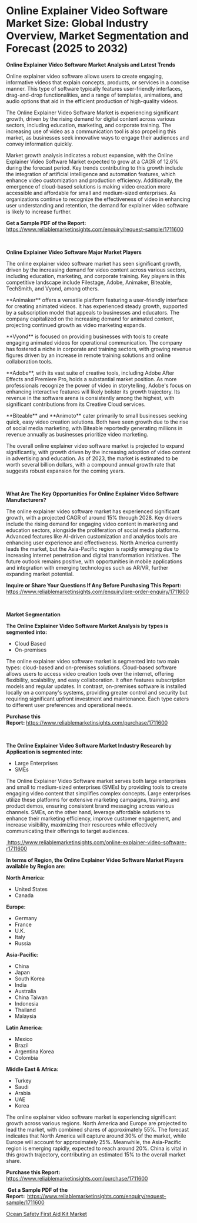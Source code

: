 <p><h1>Online Explainer Video Software Market Size: Global Industry Overview, Market Segmentation and Forecast (2025 to 2032)</h1></p><p><strong>Online Explainer Video Software Market Analysis and Latest Trends</strong></p>
<p><p>Online explainer video software allows users to create engaging, informative videos that explain concepts, products, or services in a concise manner. This type of software typically features user-friendly interfaces, drag-and-drop functionalities, and a range of templates, animations, and audio options that aid in the efficient production of high-quality videos.</p><p>The Online Explainer Video Software Market is experiencing significant growth, driven by the rising demand for digital content across various sectors, including education, marketing, and corporate training. The increasing use of video as a communication tool is also propelling this market, as businesses seek innovative ways to engage their audiences and convey information quickly. </p><p>Market growth analysis indicates a robust expansion, with the Online Explainer Video Software Market expected to grow at a CAGR of 12.6% during the forecast period. Key trends contributing to this growth include the integration of artificial intelligence and automation features, which enhance video customization and production efficiency. Additionally, the emergence of cloud-based solutions is making video creation more accessible and affordable for small and medium-sized enterprises. As organizations continue to recognize the effectiveness of video in enhancing user understanding and retention, the demand for explainer video software is likely to increase further.</p></p>
<p><strong>Get a Sample PDF of the Report:&nbsp;</strong> <a href="https://www.reliablemarketinsights.com/enquiry/request-sample/1711600?utm_campaign=3036&utm_medium=2&utm_source=Github&utm_content=ia&utm_term=27032025&utm_id=online-explainer-video-software">https://www.reliablemarketinsights.com/enquiry/request-sample/1711600</a></p>
<p>&nbsp;</p>
<p><strong>Online Explainer Video Software Major Market Players</strong></p>
<p><p>The online explainer video software market has seen significant growth, driven by the increasing demand for video content across various sectors, including education, marketing, and corporate training. Key players in this competitive landscape include Filestage, Adobe, Animaker, Biteable, TechSmith, and Vyond, among others.</p><p>**Animaker** offers a versatile platform featuring a user-friendly interface for creating animated videos. It has experienced steady growth, supported by a subscription model that appeals to businesses and educators. The company capitalized on the increasing demand for animated content, projecting continued growth as video marketing expands.</p><p>**Vyond** is focused on providing businesses with tools to create engaging animated videos for operational communication. The company has fostered a niche in corporate and training sectors, with growing revenue figures driven by an increase in remote training solutions and online collaboration tools.</p><p>**Adobe**, with its vast suite of creative tools, including Adobe After Effects and Premiere Pro, holds a substantial market position. As more professionals recognize the power of video in storytelling, Adobe's focus on enhancing interactive features will likely bolster its growth trajectory. Its revenue in the software arena is consistently among the highest, with significant contributions from its Creative Cloud services.</p><p>**Biteable** and **Animoto** cater primarily to small businesses seeking quick, easy video creation solutions. Both have seen growth due to the rise of social media marketing, with Biteable reportedly generating millions in revenue annually as businesses prioritize video marketing.</p><p>The overall online explainer video software market is projected to expand significantly, with growth driven by the increasing adoption of video content in advertising and education. As of 2023, the market is estimated to be worth several billion dollars, with a compound annual growth rate that suggests robust expansion for the coming years.</p></p>
<p>&nbsp;</p>
<p><strong>What Are The Key Opportunities For Online Explainer Video Software Manufacturers?</strong></p>
<p><p>The online explainer video software market has experienced significant growth, with a projected CAGR of around 15% through 2028. Key drivers include the rising demand for engaging video content in marketing and education sectors, alongside the proliferation of social media platforms. Advanced features like AI-driven customization and analytics tools are enhancing user experience and effectiveness. North America currently leads the market, but the Asia-Pacific region is rapidly emerging due to increasing internet penetration and digital transformation initiatives. The future outlook remains positive, with opportunities in mobile applications and integration with emerging technologies such as AR/VR, further expanding market potential.</p></p>
<p><strong>Inquire or Share Your Questions If Any Before Purchasing This Report:</strong> <a href="https://www.reliablemarketinsights.com/enquiry/pre-order-enquiry/1711600?utm_campaign=3036&utm_medium=2&utm_source=Github&utm_content=ia&utm_term=27032025&utm_id=online-explainer-video-software">https://www.reliablemarketinsights.com/enquiry/pre-order-enquiry/1711600</a></p>
<p>&nbsp;</p>
<p><strong>Market Segmentation</strong></p>
<p><strong>The Online Explainer Video Software Market Analysis by types is segmented into:</strong></p>
<p><ul><li>Cloud Based</li><li>On-premises</li></ul></p>
<p><p>The online explainer video software market is segmented into two main types: cloud-based and on-premises solutions. Cloud-based software allows users to access video creation tools over the internet, offering flexibility, scalability, and easy collaboration. It often features subscription models and regular updates. In contrast, on-premises software is installed locally on a company's systems, providing greater control and security but requiring significant upfront investment and maintenance. Each type caters to different user preferences and operational needs.</p></p>
<p><strong>Purchase this Report:&nbsp;</strong><a href="https://www.reliablemarketinsights.com/purchase/1711600?utm_campaign=3036&utm_medium=2&utm_source=Github&utm_content=ia&utm_term=27032025&utm_id=online-explainer-video-software">https://www.reliablemarketinsights.com/purchase/1711600</a></p>
<p>&nbsp;</p>
<p><strong>The Online Explainer Video Software Market Industry Research by Application is segmented into:</strong></p>
<p><ul><li>Large Enterprises</li><li>SMEs</li></ul></p>
<p><p>The Online Explainer Video Software market serves both large enterprises and small to medium-sized enterprises (SMEs) by providing tools to create engaging video content that simplifies complex concepts. Large enterprises utilize these platforms for extensive marketing campaigns, training, and product demos, ensuring consistent brand messaging across various channels. SMEs, on the other hand, leverage affordable solutions to enhance their marketing efficiency, improve customer engagement, and increase visibility, maximizing their resources while effectively communicating their offerings to target audiences.</p></p>
<p><a href="https://www.reliablemarketinsights.com/online-explainer-video-software-r1711600?utm_campaign=3036&utm_medium=2&utm_source=Github&utm_content=ia&utm_term=27032025&utm_id=online-explainer-video-software">&nbsp;https://www.reliablemarketinsights.com/online-explainer-video-software-r1711600</a></p>
<p><strong>In terms of Region, the Online Explainer Video Software Market Players available by Region are:</strong></p>
<p>
    <p> <strong> North America: </strong>
        <ul>
            <li>United States</li>
            <li>Canada</li>
        </ul>
        </p> 
    <p> <strong> Europe: </strong>
        <ul>
            <li>Germany</li>
            <li>France</li>
            <li>U.K.</li>
            <li>Italy</li>
            <li>Russia</li>
        </ul>
        </p> 
    <p> <strong> Asia-Pacific: </strong>
        <ul>
            <li>China</li>
            <li>Japan</li>
            <li>South Korea</li>
            <li>India</li>
            <li>Australia</li>
            <li>China Taiwan</li>
            <li>Indonesia</li>
            <li>Thailand</li>
            <li>Malaysia</li>
        </ul>
        </p> 
    <p> <strong> Latin America: </strong>
        <ul>
            <li>Mexico</li>
            <li>Brazil</li>
            <li>Argentina Korea</li>
            <li>Colombia</li>
        </ul>
        </p> 
    <p> <strong> Middle East & Africa: </strong>
        <ul>
            <li>Turkey</li>
            <li>Saudi</li>
            <li>Arabia</li>
            <li>UAE</li>
            <li>Korea</li>
        </ul>
    </p>
    </p>
<p><p>The online explainer video software market is experiencing significant growth across various regions. North America and Europe are projected to lead the market, with combined shares of approximately 55%. The forecast indicates that North America will capture around 30% of the market, while Europe will account for approximately 25%. Meanwhile, the Asia-Pacific region is emerging rapidly, expected to reach around 20%. China is vital in this growth trajectory, contributing an estimated 15% to the overall market share.</p></p>
<p><strong>Purchase this Report: </strong><a href="https://www.reliablemarketinsights.com/purchase/1711600?utm_campaign=3036&utm_medium=2&utm_source=Github&utm_content=ia&utm_term=27032025&utm_id=online-explainer-video-software">https://www.reliablemarketinsights.com/purchase/1711600</a></p>
<p>&nbsp;<strong>Get a Sample PDF of the Report:&nbsp;&nbsp;</strong><a href="https://www.reliablemarketinsights.com/enquiry/request-sample/1711600?utm_campaign=3036&utm_medium=2&utm_source=Github&utm_content=ia&utm_term=27032025&utm_id=online-explainer-video-software">https://www.reliablemarketinsights.com/enquiry/request-sample/1711600</a></p>
<p><strong></strong></p>
<p><p><a href="https://github.com/micbotam/Market-Research-Report-List-1/blob/main/ocean-safety-first-aid-kit-market.md?utm_campaign=3036&utm_medium=2&utm_source=Github&utm_content=ia&utm_term=27032025&utm_id=online-explainer-video-software">Ocean Safety First Aid Kit Market</a></p></p>